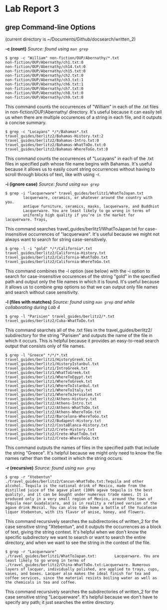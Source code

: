 # Lab Report 3
## grep Command-line Options

(current directory is ~/Documents/Github/docsearch/written_2)

**-c (count)**
*Source: found using `man grep`*
```
$ grep -c "William" non-fiction/OUP/Abernathy/*.txt
non-fiction/OUP/Abernathy/ch1.txt:0
non-fiction/OUP/Abernathy/ch14.txt:0
non-fiction/OUP/Abernathy/ch15.txt:0
non-fiction/OUP/Abernathy/ch2.txt:0
non-fiction/OUP/Abernathy/ch3.txt:1
non-fiction/OUP/Abernathy/ch6.txt:1
non-fiction/OUP/Abernathy/ch7.txt:0
non-fiction/OUP/Abernathy/ch8.txt:0
non-fiction/OUP/Abernathy/ch9.txt:0
```
This command counts the occurrences of "William" in each of the .txt files in non-fiction/OUP/Abernathy/ directory. It's useful because it can easily tell us when there are multiple occurences of a string in each file, and it outputs a concise summary.

```
$ grep -c "Lucayans" */*/Bahamas*.txt
travel_guides/berlitz2/Bahamas-History.txt:2
travel_guides/berlitz2/Bahamas-Intro.txt:0
travel_guides/berlitz2/Bahamas-WhatToDo.txt:0
travel_guides/berlitz2/Bahamas-WhereToGo.txt:0
```
This command counts the occurrences of "Lucayans" in each of the .txt files in specified path whose file name begins with Bahamas. It's useful because it allows us to easily count string occurrences without having to scroll through blocks of text, like with using -r.


**-i (ignore case)** 
*Source: found using `man grep`*
```
$ grep -i "lacquerware" travel_guides/berlitz1/WhatToJapan.txt
        lacquerware, ceramics, or whatever around the country with you.
        antique furniture, ceramics, masks, lacquerware, and Buddhist
        Lacquerware. You are least likely to go wrong in terms of
        uniformly high quality if you’re in the market for lacquerware. Trays,
```
This command searches travel_guides/berlitz1/WhatToJapan.txt for case-insensitive occurrences of "lacquerware". It's useful because we might not always want to search for string case-sensitively.

```
$ grep -l -i "gold" */*/California*.txt
travel_guides/berlitz2/California-History.txt
travel_guides/berlitz2/California-WhatToDo.txt
travel_guides/berlitz2/California-WhereToGo.txt
```
This command combines the -l option (see below) with the -i option to search for case-insensitive occurences of the string "gold" in the specified path and output only the file names in which it is found. It's useful because it allows us to combine grep options so that we can output only file names and search without case sensitivity.


**-l (files with matches)**
*Source: found using `man grep` and while collaborating during Lab 4*
```
$ grep -l "Parisien" travel_guides/berlitz2/*.txt
travel_guides/berlitz2/Cuba-WhatToDo.txt
```
This command searches all of the .txt files in the travel_guides/berlitz2/ subdirectory for the string "Parisien" and outputs the name of the file in which it occurs. This is helpful because it provides an easy-to-read search output that consists only of file names.

```
$ grep -l "Greece" */*/*.txt
travel_guides/berlitz1/HistoryGreek.txt
travel_guides/berlitz1/HistoryIstanbul.txt
travel_guides/berlitz1/IntroGreek.txt
travel_guides/berlitz1/WhatToGreek.txt
travel_guides/berlitz1/WhereToEgypt.txt
travel_guides/berlitz1/WhereToGreek.txt
travel_guides/berlitz1/WhereToIstanbul.txt
travel_guides/berlitz1/WhereToItaly.txt
travel_guides/berlitz1/WhereToJerusalem.txt
travel_guides/berlitz2/Athens-History.txt
travel_guides/berlitz2/Athens-Intro.txt
travel_guides/berlitz2/Athens-WhatToDo.txt
travel_guides/berlitz2/Athens-WhereToGo.txt
travel_guides/berlitz2/Barcelona-WhereToGo.txt
travel_guides/berlitz2/Budapest-History.txt
travel_guides/berlitz2/CostaBlanca-History.txt
travel_guides/berlitz2/Crete-History.txt
travel_guides/berlitz2/Crete-WhatToDo.txt
travel_guides/berlitz2/Crete-WhereToGo.txt
```
This command outputs the names of files in the specified path that include the string "Greece". It's helpful because we might only need to know the file names rather than the context in which the string occurs.


**-r (recursive)**
*Source: found using `man grep`*
```
$ grep -r "Xtebentun"
./travel_guides/berlitz2/Cancun-WhatToDo.txt:Tequila and other alcohol. Tequila is the national drink of Mexico, made from the distilled juice of the agave plant (100% agave tequila is the best quality), and it can be bought under numerous trade names. It is produced only in a very small region of Mexico, around the town of Tequila near Guadalajara, and is in reality a refined version of the agave drink Mezcal. You can also take home a bottle of the Yucatecan liquor Xtebentun, with its flavor of anise, honey, and flowers.
```
This command recursively searches the subdirectories of written_2 for the case sensitive string "Xtebentun", and it outputs the occurrences as a block of text, giving the string context. It's helpful when we don't know the specific subdirectory we want to search or want to search the entire directory, and when we want to see the string in the context of the file.

```
$ grep -r "Lacquerware"
./travel_guides/berlitz1/WhatToJapan.txt:        Lacquerware. You are least likely to go wrong in terms of
./travel_guides/berlitz2/China-WhatToDo.txt:Lacquerware. Numerous layers of lacquer, individually polished, are applied to trays, cups, vases, and boxes. Lacquer also makes the ideal finish for tea and coffee services, since the material resists boiling water as well as the chemicals in tea and coffee.
```
This command recursively searches the subdirectories of written_2 for the case sensitive string "Lacquerware". It's helpful because we don't have to specify any path; it just searches the entire directory.
